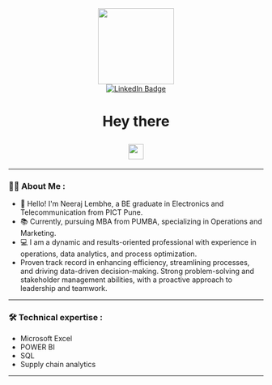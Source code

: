 <div id="header" align="center">

  <img src="https://media0.giphy.com/media/v1.Y2lkPTc5MGI3NjExNm5vZnVrdnRhc3g3YnNlcWV0dGs4dGkzZWUzd240azI2YWw0b2c5MCZlcD12MV9pbnRlcm5hbF9naWZfYnlfaWQmY3Q9cw/JKo6P5QyuFkuhLlfVq/giphy.gif" width="150" height="150"/>

</div>

<div id="badges" align="center">

  <a href="www.linkedin.com/in/neeraj-lembhe-1a9819197">

  <img src="https://img.shields.io/badge/LinkedIn-blue?style=for-the-badge&logo=linkedin&logoColor=white" alt="LinkedIn Badge"/>

  </a>

</div>

<h1 align ="center">

  Hey there

  <img src="https://media.giphy.com/media/hvRJCLFzcasrR4ia7z/giphy.gif" width="30px"/>

</h1>

---

 

### :woman_technologist: About Me :

- 👋 Hello! I'm Neeraj Lembhe, a BE graduate in Electronics and Telecommunication from PICT Pune.
- 📚 Currently, pursuing MBA from PUMBA, specializing in Operations and Marketing.
- 💻 I am a dynamic and results-oriented professional with experience in operations, data analytics, and process optimization.
- Proven track record in enhancing efficiency, streamlining processes, and driving data-driven decision-making. Strong problem-solving and stakeholder management abilities, with a proactive approach to leadership and teamwork.


---


### :hammer_and_wrench: Technical expertise :

- Microsoft Excel
- POWER BI
- SQL
- Supply chain analytics

---

 

